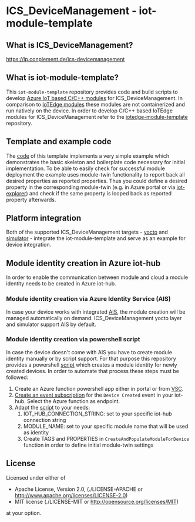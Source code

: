 # ICS_DeviceManagement - iot-module-template

## What is ICS_DeviceManagement?
https://lp.conplement.de/ics-devicemanagement

## What is iot-module-template?
This `iot-module-template` repository provides code and build scripts to develop [Azure IoT based C/C++ modules](https://docs.microsoft.com/en-us/azure/iot-hub/iot-hub-devguide-module-twins) for ICS_DeviceManagement. In comparison to [IoTEdge modules](https://docs.microsoft.com/en-us/azure/iot-edge/module-development?view=iotedge-2020-11) these modules are not containerized and run natively on the device. In order to develop C/C++ based IoTEdge modules for ICS_DeviceManagement refer to the [iotedge-module-template](https://github.com/ICS-DeviceManagement/iotedge-module-template) repository. 

## Template and example code
The [code](src/iot-module-template.c) of this template implements a very simple example which demonstrates the basic skeleton and boilerplate code necessary for initial implementation. To be able to easily check for successful module deployment the example uses module-twin functionality to report back all desired properties as reported properties. Thus you could define a desired property in the corresponding module-twin (e.g. in Azure portal or via [iot-explorer](https://docs.microsoft.com/en-us/azure/iot-pnp/howto-use-iot-explorer)) and check if the same property is looped back as reported property afterwards.

## Platform integration
Both of the supported ICS_DeviceManagement targets - [yocto](https://github.com/ICS-DeviceManagement/ics-dm-os) and [simulator](https://github.com/ICS-DeviceManagement/simulator) - integrate the iot-module-template and serve as an example for device integration.

## Module identity creation in Azure iot-hub
In order to enable the communication between module and cloud a module identity needs to be created in Azure iot-hub.

### Module identity creation via Azure Identity Service (AIS)
In case your device works with integrated [AIS](https://azure.github.io/iot-identity-service/), the module creation will be managed automatically on demand. ICS_DeviceManagement yocto layer and simulator support AIS by default. 

### Module identity creation via powershell script
In case the device doesn't come with AIS you have to create module identity manually or by script support. For that purpose this repository provides a powershell [script](script/Add-ModuleToAllDevicesInIotHub.ps1) which creates a module identity for newly created devices. In order to automate that process these steps must be followed:
1. Create an Azure function powershell app either in portal or from [VSC](https://docs.microsoft.com/de-de/azure/azure-functions/create-first-function-vs-code-powershell).
2. [Create an event subscription](https://docs.microsoft.com/en-us/azure/iot-hub/iot-hub-event-grid) for the `Device Created` event in your iot-hub. Select the Azure function as endpoint.
3. Adapt the [script](script/Add-ModuleToAllDevicesInIotHub.ps1) to your needs:
   1. IOT_HUB_CONNECTION_STRING: set to your specific iot-hub connection string
   2. MODULE_NAME: set to your specific module name that will be used as identity
   3. Create TAGS and PROPERTIES in `CreateAndPopulateModuleForDevice` function in order to define initial module-twin settings

## License

Licensed under either of

* Apache License, Version 2.0, (./LICENSE-APACHE or <http://www.apache.org/licenses/LICENSE-2.0>)
* MIT license (./LICENSE-MIT or <http://opensource.org/licenses/MIT>)

at your option.